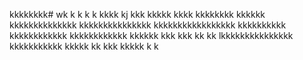 kkkkkkkk# wk
k
k
k
k
kkkk
kj
kkk
kkkkk
kkkk
kkkkkkkk
kkkkkk
kkkkkkkkkkkkkk
kkkkkkkkkkkkkkk
kkkkkkkkkkkkkkkkk
kkkkkkkkkk
kkkkkkkkkkkk
kkkkkkkkkkkk
kkkkkk
kkk
kkk
kk
kk
lkkkkkkkkkkkkkkk
kkkkkkkkkkk
kkkkk
kk
kkk
kkkkk
k
k

